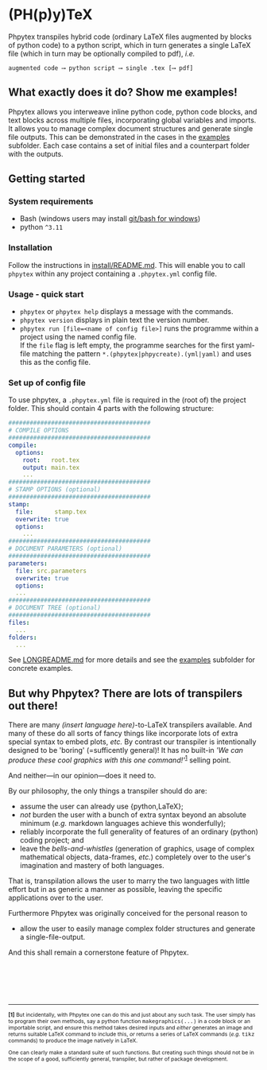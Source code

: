 # (PH(p)y)TeX #

Phpytex transpiles hybrid code (ordinary LaTeX files augmented by blocks of python code)
to a python script, which in turn generates a single LaTeX file
(which in turn may be optionally compiled to pdf), _i.e._

```text
augmented code ⟶ python script ⟶ single .tex [⟶ pdf]
```

## What exactly does it do? Show me examples! ##

Phpytex allows you interweave inline python code, python code blocks,
and text blocks across multiple files, incorporating global variables and imports.
It allows you to manage complex document structures and generate single file outputs.
This can be demonstrated in the cases in the [examples](./examples) subfolder.
Each case contains a set of initial files and a counterpart folder with the outputs.

## Getting started ##

### System requirements ###

- Bash (windows users may install [git/bash for windows](https://gitforwindows.org))
- python `^3.11`

### Installation ###

Follow the instructions in [install/README.md](./install/README.md).
This will enable you to call `phpytex` within any project containing a `.phpytex.yml` config file.

### Usage - quick start ###

- `phpytex` or `phpytex help` displays a message with the commands.
- `phpytex version` displays in plain text the version number.
- `phpytex run [file=<name of config file>]` runs the programme within a project using the named config file.
  </br>
  If the `file` flag is left empty, the programme searches for the first yaml-file matching the pattern `*.(phpytex|phpycreate).(yml|yaml)` and uses this as the config file.

### Set up of config file ###

To use phpytex, a `.phpytex.yml` file is required in the (root of) the project folder.
This should contain 4 parts with the following structure:

```yaml
########################################
# COMPILE OPTIONS
########################################
compile:
  options:
    root:   root.tex
    output: main.tex
    ...
########################################
# STAMP OPTIONS (optional)
########################################
stamp:
  file:      stamp.tex
  overwrite: true
  options:
    ...
########################################
# DOCUMENT PARAMETERS (optional)
########################################
parameters:
  file: src.parameters
  overwrite: true
  options:
  ...
########################################
# DOCUMENT TREE (optional)
########################################
files:
  ...
folders:
  ...
```

See [LONGREADME.md](./LONGREADME.md#usage-short_config) for more details
and see the [examples](./examples) subfolder for concrete examples.

## But why Phpytex? There are lots of transpilers out there! ##

There are many _(insert language here)_-to-LaTeX transpilers available.
And many of these do all sorts of fancy things like incorporate lots of
extra special syntax to embed plots, _etc._
By contrast our transpiler is intentionally designed to be 'boring' (=sufficently general)!
It has no built-in _'We can produce these cool graphics with this one command!'_<sup>[1](#footnote_1)</a></sup> selling point.

And neither—in our opinion—does it need to.

By our philosophy, the only things a transpiler should do are:

- assume the user can already use {python,LaTeX};
- _not_ burden the user with a bunch of extra syntax beyond an absolute minimum
  (_e.g._ markdown languages achieve this wonderfully);
- reliably incorporate the full generality of features of an ordinary (python) coding project; and
- leave the _bells-and-whistles_
  (generation of graphics, usage of complex mathematical objects, data-frames, _etc._)
  completely over to the user's imagination and mastery of both languages.

That is, transpilation allows the user to marry the two languages with little effort
but in as generic a manner as possible,
leaving the specific applications over to the user.

Furthermore Phpytex was originally conceived for the personal reason to

- allow the user to easily manage complex folder structures and generate a single-file-output.

And this shall remain a cornerstone feature of Phpytex.

<br/>
<br/>
<br/>
<br/>

----

<div style='font-size:8pt'>
<a name='footnote_1'><b>[1]</b></a> But incidentally, with Phpytex one can do this and just about any such task.
The user simply has to program their own methods, say a python function <tt>makegraphics(...)</tt>
in a code block or an importable script, and ensure this method takes desired inputs and
<i>either</i> generates an image and returns suitable LaTeX command to include this,
<i>or</i> returns a series of LaTeX commands (<i>e.g.</i> <tt>tikz</tt> commands)
to produce the image natively in LaTeX.

One can clearly make a standard suite of such functions.
But creating such things should not be in the scope of a good, sufficiently general, transpiler,
but rather of package development.
</div>
